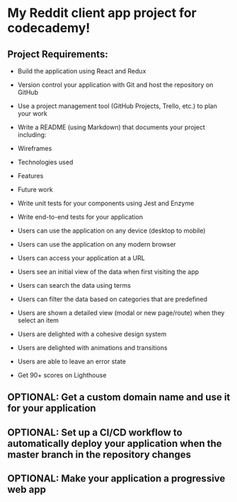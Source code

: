 # My Reddit client app project for codecademy!

## Project Requirements:
- Build the application using React and Redux

- Version control your application with Git and host the repository on GitHub

- Use a project management tool (GitHub Projects, Trello, etc.) to plan your work

- Write a README (using Markdown) that documents your project including:

- Wireframes
- Technologies used
- Features
- Future work
- Write unit tests for your components using Jest and Enzyme

- Write end-to-end tests for your application

- Users can use the application on any device (desktop to mobile)

- Users can use the application on any modern browser

- Users can access your application at a URL

- Users see an initial view of the data when first visiting the app

- Users can search the data using terms

- Users can filter the data based on categories that are predefined

- Users are shown a detailed view (modal or new page/route) when they select an item

- Users are delighted with a cohesive design system

- Users are delighted with animations and transitions

- Users are able to leave an error state

- Get 90+ scores on Lighthouse

## OPTIONAL: Get a custom domain name and use it for your application

## OPTIONAL: Set up a CI/CD workflow to automatically deploy your application when the master branch in the repository changes

## OPTIONAL: Make your application a progressive web app
